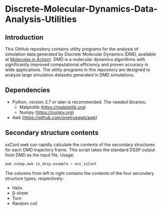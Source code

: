 # Discrete-Molecular-Dynamics-Data-Analysis-Utilities
## Introduction
This GitHub repository contains utility programs for the analysis of simulation data generated by Discrete Molecular Dynamics (DMD, available at [Molecules in Action](https://www.moleculesinaction.com/pdmd.html)).
DMD is a molecular dynamics algorithms with significantly improved computational efficiency and proven accuracy in wide applications. 
The utility programs in this repository are designed to analyze large simulation datasets generated in DMD simulations. 

## Dependencies
* Python, version 3.7 or later is recommended. The needed libraries:
  * Matplotlib (https://matplotlib.org)
  * Numpy (https://numpy.org)
* Awk (https://github.com/onetrueawk/awk)

## Secondary structure contents
*ssCont.awk* can rapidly calculate the contents of the secondary structures for each DMD trajectory frame.
This script takes the standard DSSP output from DMD as the input file.
Usage:
```bash
awk ssmap.awk in_dssp.example > out_ssCont
```
The columns from left to right contains the contents of the four secondary structure types, respectively:
* Helix
* β-sheet
* Turn
* Random coil

<?
## Fibrillar aggregate morphology analysis
Briefly, we can differentiated protein aggregates using their respective morphologies, i.e. number of layers and β-sheet sizes. The two types of fibrillar aggregates are: 
* Amyloid fibrils, which has a small number of β-sheet layers (typicall 2). Example
* Nanocrystals, which has a large number of layers (typically 2+ ). Example
In a given molecular system, the total number of peptide chains is constant. Therefore, a nanocrystal conformation will have more layers but small-sized β-sheets, while a fibril will have fewer layers but large-sized β-sheets.


## 2-dimensional PMF visualization
?>

